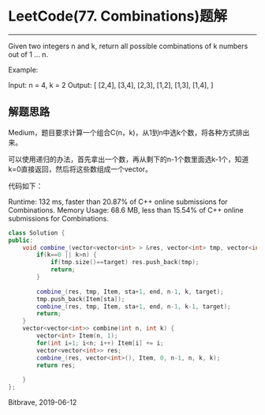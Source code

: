 # LeetCode(77. Combinations)题解
------
Given two integers n and k, return all possible combinations of k numbers out of 1 ... n.

Example:

Input: n = 4, k = 2
Output:
    [
    [2,4],
    [3,4],
    [2,3],
    [1,2],
    [1,3],
    [1,4],
    ]

## 解题思路

Medium，题目要求计算一个组合C(n，k)，从1到n中选k个数，将各种方式排出来。

可以使用递归的办法，首先拿出一个数，再从剩下的n-1个数里面选k-1个，知道k=0直接返回，然后将这些数组成一个vector。

代码如下：

Runtime: 132 ms, faster than 20.87% of C++ online submissions for Combinations.
Memory Usage: 68.6 MB, less than 15.54% of C++ online submissions for Combinations.

```c++
class Solution {
public:
    void combine_(vector<vector<int> > &res, vector<int> tmp, vector<int> Item, int sta, int end, int n, int k, int target) {
        if(k==0 || k>n) {
            if(tmp.size()==target) res.push_back(tmp);
            return;
        }
        
        combine_(res, tmp, Item, sta+1, end, n-1, k, target);
        tmp.push_back(Item[sta]);
        combine_(res, tmp, Item, sta+1, end, n-1, k-1, target);
        return;
    }
    vector<vector<int>> combine(int n, int k) {
        vector<int> Item(n, 1);
        for(int i=1; i<n; i++) Item[i] += i;
        vector<vector<int>> res;
        combine_(res, vector<int>(), Item, 0, n-1, n, k, k);
        return res;
        
    }
};
```

Bitbrave, 2019-06-12
